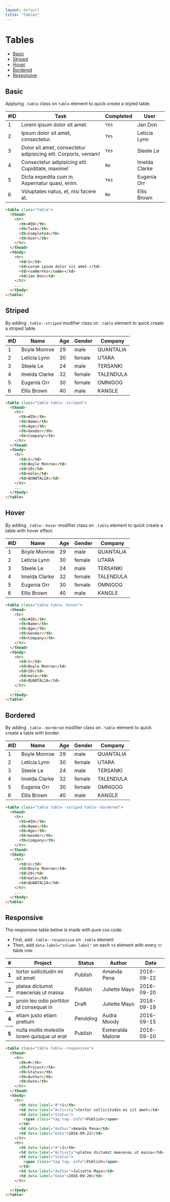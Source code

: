```yaml
---
layout: default
title: "Tables"
---
```


# Tables
- [Basic](#basic)
- [Striped](#striped)
- [Hover](#hover)
- [Bordered](#bordered)
- [Responsive](#responsive)

## Basic
Applying `.table` class on `table` element to quick create a styled table.

<table class="table">
  <thead>
    <tr>
      <th>#ID</th>
      <th>Task</th>
      <th>Completed</th>
      <th>User</th>
    </tr>
  </thead>
  <tbody>
    <tr>
      <td>1</td>
      <td>Lorem ipsum dolor sit amet.</td>
      <td><code>Yes</code></td>
      <td>Jan Don</td>
    </tr>
    <tr>
      <td>2</td>
      <td>Ipsum dolor sit amet, consectetur.</td>
      <td><code>Yes</code></td>
      <td>Leticia Lynn</td>
    </tr>
    <tr>
      <td>3</td>
      <td>Dolor sit amet, consectetur adipisicing elit. Corporis, veniam!</td>
      <td><code>Yes</code></td>
      <td>Steele Le</td>
    </tr>
    <tr>
      <td>4</td>
      <td>Consectetur adipisicing elit. Cupiditate, maxime!</td>
      <td><code>No</code></td>
      <td>Imelda Clarke</td>
    </tr>
    <tr>
      <td>5</td>
      <td>Dicta expedita cum in. Aspernatur quasi, enim.</td>
      <td><code>Yes</code></td>
      <td>Eugenia Orr</td>
    </tr>
    <tr>
      <td>6</td>
      <td>Voluptates natus, et, nisi facere at.</td>
      <td><code>No</code></td>
      <td>Ellis Brown</td>
    </tr>
  </tbody>
</table>

```html
<table class="table">
  <thead>
    <tr>
      <th>#ID</th>
      <th>Task</th>
      <th>Completed</th>
      <th>User</th>
    </tr>
  </thead>
  <tbody>
    <tr>
      <td>1</td>
      <td>Lorem ipsum dolor sit amet.</td>
      <td><code>Yes</code></td>
      <td>Jan Don</td>
    </tr>
    ...
  </tbody>
</table>
```

## Striped
By adding `.table--striped` modifier class on `.table` element to quick create a striped table.

<table class="table table--striped">
  <thead>
    <tr>
      <th>#ID</th>
      <th>Name</th>
      <th>Age</th>
      <th>Gender</th>
      <th>Company</th>
    </tr>
  </thead>
  <tbody>
    <tr>
      <td>1</td>
      <td>Boyle Monroe</td>
      <td>29</td>
      <td>male</td>
      <td>QUANTALIA</td>
    </tr>
    <tr>
      <td>2</td>
      <td>Leticia Lynn</td>
      <td>30</td>
      <td>female</td>
      <td>UTARA</td>
    </tr>
    <tr>
      <td>3</td>
      <td>Steele Le</td>
      <td>24</td>
      <td>male</td>
      <td>TERSANKI</td>
    </tr>
    <tr>
      <td>4</td>
      <td>Imelda Clarke</td>
      <td>32</td>
      <td>female</td>
      <td>TALENDULA</td>
    </tr>
    <tr>
      <td>5</td>
      <td>Eugenia Orr</td>
      <td>30</td>
      <td>female</td>
      <td>OMNIGOG</td>
    </tr>
    <tr>
      <td>6</td>
      <td>Ellis Brown</td>
      <td>40</td>
      <td>male</td>
      <td>KANGLE</td>
    </tr>
  </tbody>
</table>

```html
<table class="table table--striped">
  <thead>
    <tr>
      <th>#ID</th>
      <th>Name</th>
      <th>Age</th>
      <th>Gender</th>
      <th>Company</th>
    </tr>
  </thead>
  <tbody>
    <tr>
      <td>1</td>
      <td>Boyle Monroe</td>
      <td>29</td>
      <td>male</td>
      <td>QUANTALIA</td>
    </tr>
    ...
  </tbody>
</table>
```
## Hover
By adding `.table--hover` modifier class on `.table` element to quick create a table with hover effect.

<table class="table table--hover">
  <thead>
    <tr>
      <th>#ID</th>
      <th>Name</th>
      <th>Age</th>
      <th>Gender</th>
      <th>Company</th>
    </tr>
  </thead>
  <tbody>
    <tr>
      <td>1</td>
      <td>Boyle Monroe</td>
      <td>29</td>
      <td>male</td>
      <td>QUANTALIA</td>
    </tr>
    <tr>
      <td>2</td>
      <td>Leticia Lynn</td>
      <td>30</td>
      <td>female</td>
      <td>UTARA</td>
    </tr>
    <tr>
      <td>3</td>
      <td>Steele Le</td>
      <td>24</td>
      <td>male</td>
      <td>TERSANKI</td>
    </tr>
    <tr>
      <td>4</td>
      <td>Imelda Clarke</td>
      <td>32</td>
      <td>female</td>
      <td>TALENDULA</td>
    </tr>
    <tr>
      <td>5</td>
      <td>Eugenia Orr</td>
      <td>30</td>
      <td>female</td>
      <td>OMNIGOG</td>
    </tr>
    <tr>
      <td>6</td>
      <td>Ellis Brown</td>
      <td>40</td>
      <td>male</td>
      <td>KANGLE</td>
    </tr>
  </tbody>
</table>

```html
<table class="table table--hover">
  <thead>
    <tr>
      <th>#ID</th>
      <th>Name</th>
      <th>Age</th>
      <th>Gender</th>
      <th>Company</th>
    </tr>
  </thead>
  <tbody>
    <tr>
      <td>1</td>
      <td>Boyle Monroe</td>
      <td>29</td>
      <td>male</td>
      <td>QUANTALIA</td>
    </tr>
    ...
  </tbody>
</table>
```

## Bordered
By adding `.table--bordered` modifier class on `.table` element to quick create a table with border.

<table class="table table--striped table--bordered">
  <thead>
    <tr>
      <th>#ID</th>
      <th>Name</th>
      <th>Age</th>
      <th>Gender</th>
      <th>Company</th>
    </tr>
  </thead>
  <tbody>
    <tr>
      <td>1</td>
      <td>Boyle Monroe</td>
      <td>29</td>
      <td>male</td>
      <td>QUANTALIA</td>
    </tr>
    <tr>
      <td>2</td>
      <td>Leticia Lynn</td>
      <td>30</td>
      <td>female</td>
      <td>UTARA</td>
    </tr>
    <tr>
      <td>3</td>
      <td>Steele Le</td>
      <td>24</td>
      <td>male</td>
      <td>TERSANKI</td>
    </tr>
    <tr>
      <td>4</td>
      <td>Imelda Clarke</td>
      <td>32</td>
      <td>female</td>
      <td>TALENDULA</td>
    </tr>
    <tr>
      <td>5</td>
      <td>Eugenia Orr</td>
      <td>30</td>
      <td>female</td>
      <td>OMNIGOG</td>
    </tr>
    <tr>
      <td>6</td>
      <td>Ellis Brown</td>
      <td>40</td>
      <td>male</td>
      <td>KANGLE</td>
    </tr>
  </tbody>
</table>

```html
<table class="table table--striped table--bordered">
  <thead>
    <tr>
      <th>#ID</th>
      <th>Name</th>
      <th>Age</th>
      <th>Gender</th>
      <th>Company</th>
    </tr>
  </thead>
  <tbody>
    <tr>
      <td>1</td>
      <td>Boyle Monroe</td>
      <td>29</td>
      <td>male</td>
      <td>QUANTALIA</td>
    </tr>
    ...
  </tbody>
</table>
```

## Responsive
The responsive table below is made with pure css code.

- First, add `.table--responsive` on <code>.table</code> element
- Then, add `data-label="column label"` on each `td` element with every `tr` table row.

<table class="table table--responsive">
  <thead>
    <tr>
      <th>#</th>
      <th>Project</th>
      <th>Status</th>
      <th>Author</th>
      <th>Date</th>
    </tr>
  </thead>
  <tbody>
    <tr>
      <th data-label="#">1</th>
      <td data-label="Activity">tortor sollicitudin mi sit amet</td>
      <td data-label="Status">
        <span class="tag tag--info">Publish</span>
      </td>
      <td data-label="Author">Amanda Pena</td>
      <td data-label="Date">2016-09-22</td>
    </tr>
    <tr>
      <th data-label="#">2</th>
      <td data-label="Activity">platea dictumst maecenas ut massa</td>
      <td data-label="Status">
        <span class="tag tag--info">Publish</span>
      </td>
      <td data-label="Author">Juliette Mayo</td>
      <td data-label="Date">2016-09-20</td>
    </tr>
    <tr>
      <th data-label="#">3</th>
      <td data-label="Activity">proin leo odio porttitor id consequat in</td>
      <td data-label="Status">
        <span class="tag tag--default">Draft</span>
      </td>
      <td data-label="Author">Juliette Mayo</td>
      <td data-label="Date">2016-09-19</td>
    </tr>
    <tr>
      <th data-label="#">4</th>
      <td data-label="Activity">etiam justo etiam pretium</td>
      <td data-label="Status">
        <span class="tag tag--warning">Pendding</span>
      </td>
      <td data-label="Author">Audra Moody</td>
      <td data-label="Date">2016-09-15</td>
    </tr>
    <tr>
      <th data-label="#">5</th>
      <td data-label="Activity">nulla mollis molestie lorem quisque ut erat</td>
      <td data-label="Status">
        <span class="tag tag--info">Publish</span>
      </td>
      <td data-label="Author">	Esmeralda Malone</td>
      <td data-label="Date">2016-09-10</td>
    </tr>
  </tbody>
</table>

```html
<table class="table table--responsive">
  <thead>
    <tr>
      <th>#</th>
      <th>Project</th>
      <th>Status</th>
      <th>Author</th>
      <th>Date</th>
    </tr>
  </thead>
  <tbody>
    <tr>
      <th data-label="#">1</th>
      <td data-label="Activity">tortor sollicitudin mi sit amet</td>
      <td data-label="Status">
        <span class="tag tag--info">Publish</span>
      </td>
      <td data-label="Author">Amanda Pena</td>
      <td data-label="Date">2016-09-22</td>
    </tr>
    <tr>
      <th data-label="#">2</th>
      <td data-label="Activity">platea dictumst maecenas ut massa</td>
      <td data-label="Status">
        <span class="tag tag--info">Publish</span>
      </td>
      <td data-label="Author">Juliette Mayo</td>
      <td data-label="Date">2016-09-20</td>
    </tr>
    ...
  </tbody>
</table>
```
